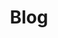 ---
title: Blog
description: Blog posts from our community members.
layout: placeholder.njk
eleventyNavigation:
  key: Blog
  order: 600
---